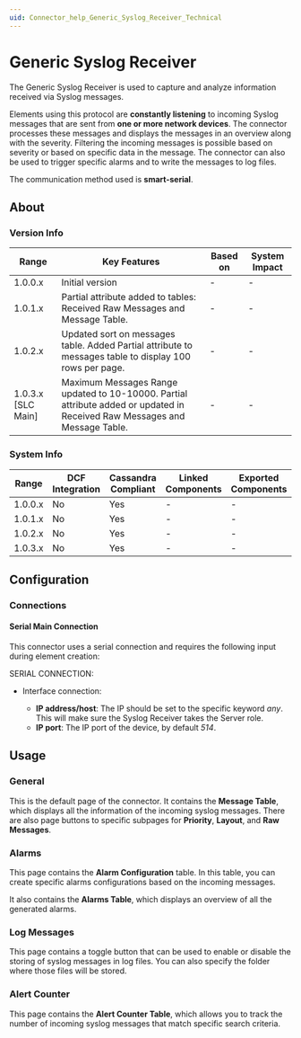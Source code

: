 ```yaml
---
uid: Connector_help_Generic_Syslog_Receiver_Technical
---
```


# Generic Syslog Receiver

The Generic Syslog Receiver is used to capture and analyze information received via Syslog messages.

Elements using this protocol are **constantly listening** to incoming Syslog messages that are sent from **one or more network devices**. The connector processes these messages and displays the messages in an overview along with the severity. Filtering the incoming messages is possible based on severity or based on specific data in the message. The connector can also be used to trigger specific alarms and to write the messages to log files.

The communication method used is **smart-serial**.

## About

### Version Info

| Range               | Key Features    | Based on  | System Impact |
|--                   |--               |--         |--             |
| 1.0.0.x             | Initial version | -         | -             |
| 1.0.1.x             | Partial attribute added to tables: Received Raw Messages and Message Table. | - | - |
| 1.0.2.x             | Updated sort on messages table. Added Partial attribute to messages table to display 100 rows per page. | - | - |
| 1.0.3.x [SLC Main]  | Maximum Messages Range updated to 10-10000. Partial attribute added or updated in Received Raw Messages and Message Table. | - | - |

### System Info

| Range     | DCF Integration     | Cassandra Compliant     | Linked Components     | Exported Components     |
|-----------|---------------------|-------------------------|-----------------------|-------------------------|
| 1.0.0.x   | No                  | Yes                     | -                     | -                       |
| 1.0.1.x   | No                  | Yes                     | -                     | -                       |
| 1.0.2.x   | No                  | Yes                     | -                     | -                       |
| 1.0.3.x   | No                  | Yes                     | -                     | -                       |

## Configuration

### Connections

#### Serial Main Connection

This connector uses a serial connection and requires the following input during element creation:

SERIAL CONNECTION:

- Interface connection:

  - **IP address/host**: The IP should be set to the specific keyword *any*. This will make sure the Syslog Receiver takes the Server role.
  - **IP port**: The IP port of the device, by default *514*.

## Usage

### General

This is the default page of the connector. It contains the **Message Table**, which displays all the information of the incoming syslog messages. There are also page buttons to specific subpages for **Priority**, **Layout**, and **Raw Messages**.

### Alarms

This page contains the **Alarm Configuration** table. In this table, you can create specific alarms configurations based on the incoming messages.

It also contains the **Alarms Table**, which displays an overview of all the generated alarms.

### Log Messages

This page contains a toggle button that can be used to enable or disable the storing of syslog messages in log files. You can also specify the folder where those files will be stored.

### Alert Counter

This page contains the **Alert Counter Table**, which allows you to track the number of incoming syslog messages that match specific search criteria.
